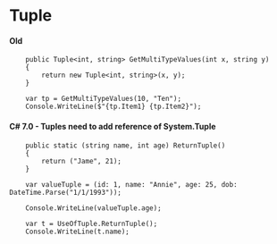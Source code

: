 # Tuple

#### Old 
        public Tuple<int, string> GetMultiTypeValues(int x, string y)
        {
            return new Tuple<int, string>(x, y);
        }

        var tp = GetMultiTypeValues(10, "Ten");
        Console.WriteLine($"{tp.Item1} {tp.Item2}");

#### C# 7.0 - Tuples need to add reference of System.Tuple

        public static (string name, int age) ReturnTuple()
        {
            return ("Jame", 21);
        }

        var valueTuple = (id: 1, name: "Annie", age: 25, dob: DateTime.Parse("1/1/1993"));

        Console.WriteLine(valueTuple.age);

        var t = UseOfTuple.ReturnTuple();
        Console.WriteLine(t.name);
